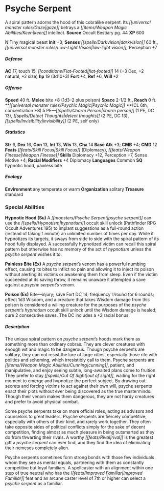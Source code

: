 ﻿---
cssclass: [monsters]
title1: Psyche Serpent
desc_short: A spiral pattern adorns the hood of this cobralike serpent. Its gaze betrays
  a keen intellect.
title2: Psyche Serpent
CR: 2
sources:
- name: Occult Bestiary
  page: 44
  link: http://paizo.com/products/btpy9g21?Pathfinder-Campaign-Setting-Occult-Bestiary
XP: 600
alignment: N
size: Tiny
type: magical beast
initiative:
  bonus: 3
senses:
  darkvision: 60
  low-light vision: true
AC:
  AC: 17
  touch: 15
  flat_footed: 14
  components:
    dex: 3
    natural: 2
    size: 2
HP:
  HP: 19
  long: 3d10+3
saves:
  fort: 4
  ref: 6
  will: 2
speeds:
  base: 40
attacks:
  melee:
  - - text: bite +8 (1d3-2 plus poison)
      entries:
      - - damage: 1d3-2
        - effect: poison
      attack: bite
      bonus:
      - 8
space: 2.5
reach: 0
psychic_magic:
  entries:
  - name: charm person
    PE: 1
    DC: 13
  - name: detect thoughts
    PE: 2
    DC: 13
  - name: invisibility
    PE: 2
    other: self only
  sources:
  - name: default
    CL: 6
    concentration: 8
  PE: 5
ability_scores:
  STR: 6
  DEX: 16
  CON: 13
  INT: 13
  WIS: 13
  CHA: 14
BAB: 3
CMB: 4
CMD: 12
feats:
- name: Skill Focus (Diplomacy)
- name: Weapon Finesse
skills:
  Diplomacy: 12
  Perception: 7
  Sense Motive: 4
  _racial_mods:
    Diplomacy:
      _: 4
languages:
- Common
special_qualities:
- hypnotic hood
- painless bite
ecology:
  environment: any temperate or warm
  organization: solitary
  treasure_type: standard
special_abilities:
  Hypnotic Hood (Su): A psyche serpent can use the hypnotism occult skill unlock (Pathfinder
    RPG Occult Adventures 195) to implant suggestions as a full-round action (instead
    of taking 1 minute) an unlimited number of times per day. While it hypnotizes
    its targets, it sways from side to side with the spiral pattern of its hood fully
    displayed. A successfully hypnotized victim can recall this spiral pattern but
    otherwise has no memory of the act of hypnotism unless the psyche serpent wishes
    it to.
  Painless Bite (Ex): A psyche serpent's venom has a powerful numbing effect, causing
    its bites to inflict no pain and allowing it to inject its poison without alerting
    its victims or awakening them from sleep. Even if the victim succeeded at its
    saving throw, it remains unaware it attempted a save against a psyche serpent's
    venom.
  Poison (Ex): Bite-injury; save Fort DC 14; frequency 1/round for 6 rounds; effect
    1d3 Wisdom, and a creature that takes Wisdom damage from this poison is considered
    a willing creature for the purposes of the psyche serpent's hypnotism occult skill
    unlock until the Wisdom damage is healed; cure 2 consecutive saves. The DC includes
    a +2 racial bonus.
desc_long: |-
  The unique spiral pattern on psyche serpent's hoods mark them as something more than ordinary cobras. They are clever creatures with enough wit and magic to be dangerous. Though psyche serpents are solitary, they can not resist the lure of large cities, especially those rife with politics and scheming, which irresistibly call to them. Psyche serpents are cunning, patient, and manipulative, and enjoy seeing subtle, long-awaited plans come to fruition. They prefer to stay out of sight, waiting for the right moment to emerge and hypnotize the perfect subject. By drawing out secrets and forcing victims to act against their own will, psyche serpents enact their plots without ever being discovered as the true masterminds. Though their venom makes them dangerous, they are not hardy creatures and prefer to avoid physical combat.

  Some psyche serpents take on more official roles, acting as advisors and counselors to great leaders. Psyche serpents are fiercely competitive, especially with others of their kind, and rarely work together. They often take opposite sides of political conflicts simply for the sake of decent competition, finding almost as much pleasure in being outsmarted as they do from thwarting their rivals. A worthy rival is the greatest gift a psyche serpent can ever find, and they find the idea of eliminating their nemeses completely alien.

  Psyche serpents sometimes form strong bonds with those few individuals whom they see as mental equals, partnering with them as constantly competitive but loyal familiars. A spellcaster with an alignment within one step of true neutral who has the Improved Familiar feat and an arcane caster level of 7th or higher can select a psyche serpent as a familiar.

---

# Psyche Serpent
A spiral pattern adorns the hood of this cobralike serpent. Its _[[universal monster rules/Gaze|gaze]]_ betrays a _[[items/Weapon Magic Abilities/Keen|keen]]_ intellect.
**Source** Occult Bestiary pg. 44
**XP** 600

N Tiny magical beast
**Init** +3; **Senses** _[[spells/Darkvision|darkvision]]_ 60 ft., _[[universal monster rules/Low-Light Vision|low-light vision]]_; Perception +7

##### Defense

**AC** 17, touch 15, _[[conditions/Flat-Footed|flat-footed]]_ 14 (+3 Dex, +2 natural, +2 size)
**hp** 19 (3d10+3)
**Fort** +4, **Ref** +6, **Will** +2

##### Offense
**Speed** 40 ft.
**Melee** bite +8 (1d3–2 plus poison)
**Space** 2-1/2 ft., **Reach** 0 ft.
**_[[universal monster rules/Psychic Magic|Psychic Magic]]_ **(CL 6th; concentration +8)
5 PE—_[[spells/Charm Person|charm person]]_ (1 PE, DC 13), _[[spells/Detect Thoughts|detect thoughts]]_ (2 PE, DC 13), _[[spells/Invisibility|invisibility]]_ (2 PE, self only)

##### Statistics
**Str** 6, **Dex** 16, **Con** 13, **Int** 13, **Wis** 13, **Cha** 14
**Base Atk** +3; **CMB** +4; **CMD** 12
**Feats** _[[feats/Skill Focus|Skill Focus]]_ (Diplomacy), _[[feats/Weapon Finesse|Weapon Finesse]]_
**Skills** Diplomacy +12, Perception +7, Sense Motive +4; **Racial Modifiers** +4 Diplomacy
**Languages** Common
**SQ** hypnotic hood, painless bite

##### Ecology

**Environment** any temperate or warm
**Organization** solitary
**Treasure** standard

### Special Abilities

**Hypnotic Hood (Su)** A _[[monsters/Psyche Serpent|psyche serpent]]_ can use the _[[spells/Hypnotism|hypnotism]]_ occult skill unlock (Pathfinder RPG Occult Adventures 195) to implant suggestions as a full-round action (instead of taking 1 minute) an unlimited number of times per day. While it hypnotizes its targets, it sways from side to side with the spiral pattern of its hood fully displayed. A successfully hypnotized victim can recall this spiral pattern but otherwise has no memory of the act of _hypnotism_ unless the _psyche serpent_ wishes it to.

**Painless Bite (Ex)** A _psyche serpent_’s venom has a powerful numbing effect, causing its bites to inflict no pain and allowing it to inject its poison without alerting its victims or awakening them from sleep. Even if the victim succeeded at its saving throw, it remains unaware it attempted a save against a _psyche serpent_’s venom.

**Poison (Ex)** Bite—injury; save Fort DC 14; frequency 1/round for 6 rounds; effect 1d3 Wisdom, and a creature that takes Wisdom damage from this poison is considered a willing creature for the purposes of the _psyche serpent_’s _hypnotism_ occult skill unlock until the Wisdom damage is healed; cure 2 consecutive saves. The DC includes a +2 racial bonus.

##### Description

The unique spiral pattern on _psyche serpent_’s hoods mark them as something more than ordinary cobras. They are clever creatures with enough wit and magic to be dangerous. Though psyche serpents are solitary, they can not resist the lure of large cities, especially those rife with politics and scheming, which irresistibly call to them. Psyche serpents are _[[items/Weapon Magic Abilities/Cunning|cunning]]_, patient, and manipulative, and enjoy seeing subtle, long-awaited plans come to fruition. They prefer to stay _[[spells/Out Of Sight|out of sight]]_, waiting for the right moment to emerge and hypnotize the perfect subject. By drawing out secrets and forcing victims to act against their own will, psyche serpents enact their plots without ever being discovered as the true masterminds. Though their venom makes them dangerous, they are not hardy creatures and prefer to avoid physical combat.

Some psyche serpents take on more official roles, acting as advisors and counselors to great leaders. Psyche serpents are fiercely competitive, especially with others of their kind, and rarely work together. They often take opposite sides of political conflicts simply for the sake of decent competition, finding almost as much pleasure in being outsmarted as they do from thwarting their rivals. A worthy _[[feats/Rival|rival]]_ is the greatest gift a _psyche serpent_ can ever find, and they find the idea of eliminating their nemeses completely alien.

Psyche serpents sometimes form strong bonds with those few individuals whom they see as mental equals, partnering with them as constantly competitive but loyal familiars. A spellcaster with an alignment within one step of true neutral who has the _[[feats/Improved Familiar|Improved Familiar]]_ feat and an arcane caster level of 7th or higher can select a _psyche serpent_ as a familiar.